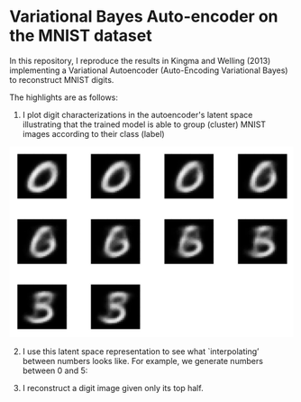 #  Variational Bayes Auto-encoder on the MNIST dataset

In this repository, I reproduce the results in Kingma and Welling (2013) implementing a Variational
Autoencoder (Auto-Encoding Variational Bayes) to reconstruct MNIST digits.

The highlights are as follows:
1. I plot digit characterizations in the autoencoder's latent space illustrating that the trained model is able to group (cluster) MNIST images according to their class (label)

![alt text](https://github.com/amrmsab/variational_autoencoder_MNIST/blob/main/images/0to5.JPG?raw=true)


2. I use this latent space representation to see what `interpolating’ between numbers looks like. For example, we generate numbers between 0 and 5:

3. I reconstruct a digit image given only its top half.
